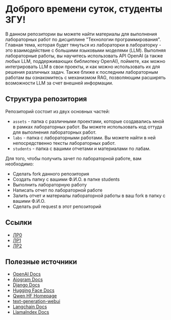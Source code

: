 # Доброго времени суток, студенты ЗГУ!

В данном репозитории вы можете найти материалы для выполнения лабораторных работ по дисциплине "Технологии программирования". Главная тема, которая будет тянуться из лабораторки в лабораторку - это взаимодействие с большими языковыми моделями (LLM). Выполняя лабораторные работы, вы научитесь использовать API OpenAI (а также любых LLM, поддерживающих библиотеку OpenAI), поймете, как можно интегрировать LLM в свои проекты, и как можно использовать их для решения различных задач. Также ближе к последним лабораторным работам вы ознакомитесь с механизмом RAG, позволяющим расширять возможности LLM за счет внешней информации.

## Структура репозитория

Репозиторий состоит из двух основных частей:

- `assets` - папка с различными проектами, которые создавались мной в рамках лабораторных работ. Вы можете использовать код оттуда для выполнения лабораторных работ.
- `labs` - папка с лабораторными работами. Вы можете найти в ней непосредственно тексты лабораторных работ.
- `students` - папка с вашими отчетами и материалами по лабам.

Для того, чтобы получить зачет по лабораторной работе, вам необходимо:

- Сделать fork данного репозитория
- Создать папку с вашими Ф.И.О. в папке students
- Выполнить лабораторную работу
- Написать отчет по лабораторной работе
- Залить отчет и материалы лабораторной работы в ваш fork в папку с вашими Ф.И.О.
- Сделать pull request в этот репозиторий

## Ссылки

- [ЛР0](labs/lab0.md)
- [ЛР1](labs/lab1.md)
- [ЛР2](labs/lab2.md)

## Полезные источники

- [OpenAI Docs](https://platform.openai.com/docs/quickstart)
- [Aiogram Docs](https://aiogram.readthedocs.io/en/latest/)
- [Django Docs](https://docs.djangoproject.com/en/4.2/)
- [Hugging Face Docs](https://huggingface.co/docs)
- [Qwen HF Homepage](https://huggingface.co/Qwen)
- [text-generation-webui](https://github.com/oobabooga/text-generation-webui)
- [Langchain Docs](https://python.langchain.com/docs/introduction/)
- [LlamaIndex Docs](https://developers.llamaindex.ai/python/framework/)
